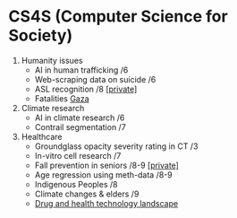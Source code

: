 # CS4S (Computer Science for Society)

1. Humanity issues
   - AI in human trafficking         /6
   - Web-scraping data on suicide    /6
   - ASL recognition                 /8 [[private]](https://colab.research.google.com/drive/1HZkHXPkgasQ7OJSyMHTsdlp33y6TYkpw?authuser=2#scrollTo=OToQM-BWQ9T2)
   - Fatalities [Gaza](https://statistics.btselem.org/en/all-fatalities/by-date-of-incident?section=overall&tab=overview)
1. Climate research
   - AI in climate research          /6
   - Contrail segmentation           /7
1. Healthcare
   - Groundglass opacity severity rating in CT  /3
   - In-vitro cell research          /7
   - Fall prevention in seniors      /8-9 [[private]](https://docs.google.com/document/d/1dtgnINC1BMY-YDRbd82jQMkAmXDht9QX8xd9DuGvCVw/)
   - Age regression using meth-data  /8-9
   - Indigenous Peoples              /8
   - Climate changes & elders        /9
   - [Drug and health technology landscape](DrugAgency)  
  
